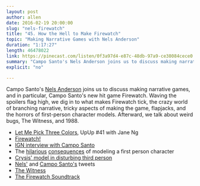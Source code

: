 ```yaml
---
layout: post
author: allen
date: 2016-02-19 20:00:00
slug: "nels-firewatch"
title: "45. How the Hell to Make Firewatch"
topic: "Making Narrative Games with Nels Anderson"
duration: "1:17:27"
length: 46478022
link: https://pinecast.com/listen/0f3a97d4-e87c-48db-97a9-ce38084cece0.mp3?source=rss&amp;aid=25a0c1d2-212c-4129-85e8-3254de0fd2d5.mp3
summary: "Campo Santo's Nels Anderson joins us to discuss making narrative games, and in particular, Campo Santo's new hit game Firewatch. Waving the spoilers flag high, we dig in to what makes Firewatch tick, the crazy world of branching narrative, tricky aspects of making the game, flapjacks, and the horrors of first-person character models. Afterward, we talk about weird bugs, The Witness, and 1988."
explicit: "no"

---
```


Campo Santo's [Nels Anderson](http://twitter.com/nelsormensch) joins us to discuss making narrative games, and in particular, Campo Santo's new hit game Firewatch. Waving the spoilers flag high, we dig in to what makes Firewatch tick, the crazy world of branching narrative, tricky aspects of making the game, flapjacks, and the horrors of first-person character models. Afterward, we talk about weird bugs, The Witness, and 1988.

- [Let Me Pick Three Colors](http://www.upup.fm/show/art-of-firewatch-jane-ng/), UpUp #41 with Jane Ng
- [Firewatch!](http://www.firewatchgame.com/)
- [IGN interview with Campo Santo](http://ca.ign.com/articles/2016/02/12/firewatch-secrets-spoilers-and-behind-the-scenes-with-campo-santo)
- The [hilarious](https://twitter.com/ollymoss/status/697926382861492224) [consequences](https://twitter.com/ollymoss/status/697929354567757824) of modeling a first person character
- [Crysis' model in disturbing third person](http://www.eurogamer.net/articles/2014-07-15-crysis-2s-first-person-hero-in-third-person-is-terrifying-hilarious)
- [Nels'](https://twitter.com/nelsormensch) and [Campo Santo's](https://twitter.com/camposanto) tweets
- [The Witness](http://the-witness.net/)
- [The Firewatch Soundtrack](https://camposantogames.bandcamp.com/)
